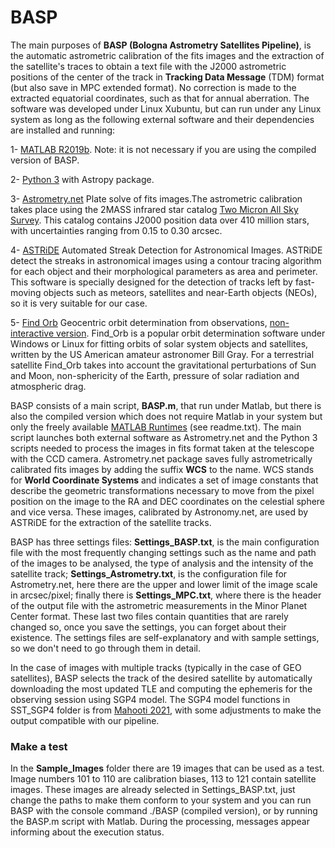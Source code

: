 # BASP
The main purposes of **BASP (Bologna Astrometry Satellites Pipeline)**, is the automatic astrometric calibration of the fits images and the extraction of the satellite's traces to obtain a text file with the J2000 astrometric positions of the center of the track in **Tracking Data Message** (TDM) format (but also save in MPC extended format). No correction is made to the extracted equatorial coordinates, such as that for annual aberration. The software was developed under Linux Xubuntu, but can run under any Linux system as long as the following external software and their dependencies are installed and running:

1- [MATLAB R2019b](https://it.mathworks.com/products/new_products/release2019b.html). Note: it is not necessary if you are using the compiled version of BASP.

2- [Python 3](https://www.python.org/download/releases/3.0/) with Astropy package. 

3- [Astrometry.net](http://astrometry.net/) Plate solve of fits images.The astrometric calibration takes place using the 2MASS infrared star catalog [Two Micron All Sky Survey](https://irsa.ipac.caltech.edu/Missions/2mass.html). This catalog contains J2000 position data over 410 million stars, with uncertainties ranging from 0.15 to 0.30 arcsec.

4- [ASTRiDE](https://github.com/dwkim78/ASTRiDE) Automated Streak Detection for Astronomical Images. ASTRiDE detect the streaks in astronomical images using a contour tracing  algorithm for each object and their morphological parameters as area and perimeter. This software is specially designed for the detection of tracks left by fast-moving objects such as meteors, satellites and near-Earth objects (NEOs), so it is very suitable for our case.

5- [Find Orb](https://www.projectpluto.com/find\_orb.htm) Geocentric orbit determination from observations, [non-interactive version](https://www.projectpluto.com/find_sou.htm). Find_Orb is a popular orbit determination software under Windows or Linux for fitting orbits of solar system objects and satellites, written by the US American amateur astronomer Bill Gray. For a terrestrial satellite Find_Orb takes into account the gravitational perturbations of Sun and Moon, non-sphericity of the Earth, pressure of solar radiation and atmospheric drag.

BASP consists of a main script, **BASP.m**, that run under Matlab, but there is also the compiled version which does not require Matlab in your system but only the freely available [MATLAB Runtimes](https://www.mathworks.com/products/compiler/mcr/index.html) (see readme.txt). The main script launches both external software as Astrometry.net and the Python 3 scripts needed to process the images in fits format taken at the telescope with the CCD camera. Astrometry.net package saves fully astrometrically calibrated fits images by adding the suffix **WCS** to the name. WCS stands for **World Coordinate Systems** and indicates a set of image constants that describe the geometric transformations necessary to move from the pixel position on the image to the RA and DEC coordinates on the celestial sphere and vice versa. These images, calibrated by Astronomy.net, are used by ASTRiDE for the extraction of the satellite tracks.

BASP has three settings files: **Settings_BASP.txt**, is the main configuration file with the most frequently changing settings such as the name and path of the images to be analysed, the type of analysis and the intensity of the satellite track; **Settings_Astrometry.txt**, is the configuration file for Astrometry.net, here there are the upper and lower limit of the image scale in arcsec/pixel; finally there is **Settings_MPC.txt**, where there is the header of the output file with the astrometric measurements in the Minor Planet Center format. These last two files contain quantities that are rarely changed so, once you save the settings, you can forget about their existence. The settings files are self-explanatory and with sample settings, so we don't need to go through them in detail.

In the case of images with multiple tracks (typically in the case of GEO satellites), BASP selects the track of the desired satellite by automatically downloading the most updated TLE and computing the ephemeris for the observing session using SGP4 model. The SGP4 model functions in SST_SGP4 folder is from 
[Mahooti 2021](https://www.mathworks.com/matlabcentral/fileexchange/62013-sgp4), with some adjustments to make the output compatible with our pipeline.

### Make a test

In the **Sample_Images** folder there are 19 images that can be used as a test. Image numbers 101 to 110 are calibration biases, 113 to 121 contain satellite images. These images are already selected in Settings_BASP.txt, just change the paths to make them conform to your system and you can run BASP with the console command ./BASP (compiled version), or by running the BASP.m script with Matlab. During the processing, messages appear informing about the execution status.
